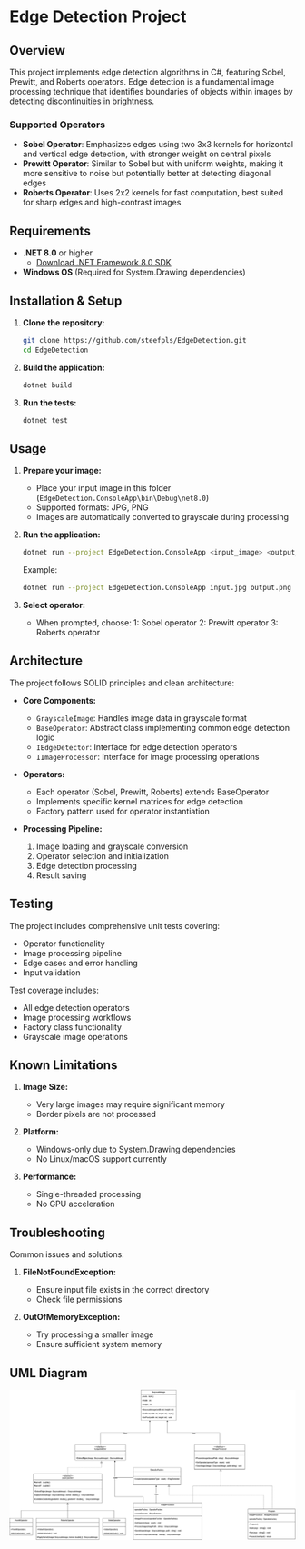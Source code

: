 # Edge Detection Project

## Overview
This project implements edge detection algorithms in C#, featuring Sobel, Prewitt, and Roberts operators. Edge detection is a fundamental image processing technique that identifies boundaries of objects within images by detecting discontinuities in brightness.

### Supported Operators
- **Sobel Operator**: Emphasizes edges using two 3x3 kernels for horizontal and vertical edge detection, with stronger weight on central pixels
- **Prewitt Operator**: Similar to Sobel but with uniform weights, making it more sensitive to noise but potentially better at detecting diagonal edges
- **Roberts Operator**: Uses 2x2 kernels for fast computation, best suited for sharp edges and high-contrast images

## Requirements
- **.NET 8.0** or higher
  - [Download .NET Framework 8.0 SDK](https://dotnet.microsoft.com/en-us/download/dotnet/8.0)
- **Windows OS** (Required for System.Drawing dependencies)


## Installation & Setup

1. **Clone the repository:**
   ```sh
   git clone https://github.com/steefpls/EdgeDetection.git
   cd EdgeDetection
   ```

2. **Build the application:**
   ```sh
   dotnet build
   ```

3. **Run the tests:**
   ```sh
   dotnet test
   ```

## Usage

1. **Prepare your image:**
   - Place your input image in this folder (```EdgeDetection.ConsoleApp\bin\Debug\net8.0```)
   - Supported formats: JPG, PNG
   - Images are automatically converted to grayscale during processing

2. **Run the application:**
   ```sh
   dotnet run --project EdgeDetection.ConsoleApp <input_image> <output_image>
   ```
   Example:
   ```sh
   dotnet run --project EdgeDetection.ConsoleApp input.jpg output.png
   ```

3. **Select operator:**
   - When prompted, choose:
     1: Sobel operator
     2: Prewitt operator
     3: Roberts operator

## Architecture

The project follows SOLID principles and clean architecture:

- **Core Components:**
  - `GrayscaleImage`: Handles image data in grayscale format
  - `BaseOperator`: Abstract class implementing common edge detection logic
  - `IEdgeDetector`: Interface for edge detection operators
  - `IImageProcessor`: Interface for image processing operations

- **Operators:**
  - Each operator (Sobel, Prewitt, Roberts) extends BaseOperator
  - Implements specific kernel matrices for edge detection
  - Factory pattern used for operator instantiation

- **Processing Pipeline:**
  1. Image loading and grayscale conversion
  2. Operator selection and initialization
  3. Edge detection processing
  4. Result saving

## Testing

The project includes comprehensive unit tests covering:
- Operator functionality
- Image processing pipeline
- Edge cases and error handling
- Input validation

Test coverage includes:
- All edge detection operators
- Image processing workflows
- Factory class functionality
- Grayscale image operations

## Known Limitations

1. **Image Size:**
   - Very large images may require significant memory
   - Border pixels are not processed

2. **Platform:**
   - Windows-only due to System.Drawing dependencies
   - No Linux/macOS support currently

3. **Performance:**
   - Single-threaded processing
   - No GPU acceleration

## Troubleshooting

Common issues and solutions:

1. **FileNotFoundException:**
   - Ensure input file exists in the correct directory
   - Check file permissions

2. **OutOfMemoryException:**
   - Try processing a smaller image
   - Ensure sufficient system memory


## UML Diagram
[![UML Diagram](docs/UML_Diagram.png)](docs/UML_Diagram.png)
